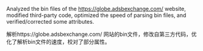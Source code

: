  Analyzed the bin files of the https://globe.adsbexchange.com/ website, modified third-party code, optimized the speed of parsing bin files, and verified/corrected some attributes.
 
 解析https://globe.adsbexchange.com/  网站的bin文件，修改自第三方代码，优化了解析bin文件的速度，校对了部分属性。
